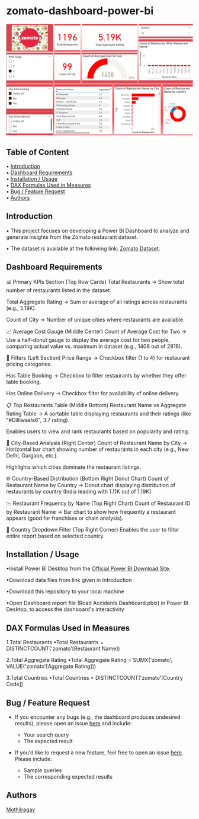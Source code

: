# zomato-dashboard-power-bi
![Zomato Dashboard Power BI](https://raw.githubusercontent.com/Mothilragav05/Mothilragav05-zomato-dashboard-power-bi/c2770fa65a0fc1e3f3b3d1204b1500b62188532b/Dashboard-image.png)

## Table of Content
• [Introduction](#introduction)  
• [Dashboard Requirements](#dashboard-requirements)  
• [Installation / Usage](#installation--usage)  
• [DAX Formulas Used in Measures](#dax-formulas-used-in-measures)  
• [Bug / Feature Request](#bug--feature-request)  
• [Authors](#authors)  

## Introduction
• This project focuses on developing a Power BI Dashboard to analyze and generate insights from the Zomato restaurant dataset.

• The dataset is available at the following link: [Zomato Dataset](https://www.kaggle.com/datasets/rajeshrampure/zomato-dataset).

## Dashboard Requirements
📊 Primary KPIs Section (Top Row Cards)
Total Restaurants → Show total number of restaurants listed in the dataset.

Total Aggregate Rating → Sum or average of all ratings across restaurants (e.g., 5.19K).

Count of City → Number of unique cities where restaurants are available.

📈 Average Cost Gauge (Middle Center)
Count of Average Cost for Two → Use a half-donut gauge to display the average cost for two people, comparing actual value vs. maximum in dataset (e.g., 1408 out of 2816).

📌 Filters (Left Section)
Price Range → Checkbox filter (1 to 4) for restaurant pricing categories.

Has Table Booking → Checkbox to filter restaurants by whether they offer table booking.

Has Online Delivery → Checkbox filter for availability of online delivery.

📋 Top Restaurants Table (Middle Bottom)
Restaurant Name vs Aggregate Rating Table → A sortable table displaying restaurants and their ratings (like "#Dilliwaala6", 3.7 rating).

Enables users to view and rank restaurants based on popularity and rating.

📍 City-Based Analysis (Right Center)
Count of Restaurant Name by City → Horizontal bar chart showing number of restaurants in each city (e.g., New Delhi, Gurgaon, etc.).

Highlights which cities dominate the restaurant listings.

🌐 Country-Based Distribution (Bottom Right Donut Chart)
Count of Restaurant Name by Country → Donut chart displaying distribution of restaurants by country (India leading with 1.11K out of 1.19K).

📉 Restaurant Frequency by Name (Top Right Chart)
Count of Restaurant ID by Restaurant Name → Bar chart to show how frequently a restaurant appears (good for franchises or chain analysis).

🔄 Country Dropdown Filter (Top Right Corner)
Enables the user to filter entire report based on selected country.

## Installation / Usage
•Install Power BI Desktop from the [Official Power BI Download Site](https://www.microsoft.com/en-us/download/details.aspx?id=58494).

•Download data files from link given in Introduction

•Download this repository to your local machine

•Open Dashboard report file (Road Accidents Dashboard.pbix) in Power BI Desktop, to access the dashboard's interactivity

## DAX Formulas Used in Measures
1.Total Restaurants
  •Total Restaurants = DISTINCTCOUNT('zomato'[Restaurant Name])

2.Total Aggregate Rating
  •Total Aggregate Rating = SUMX('zomato', VALUE('zomato'[Aggregate Rating]))
  
3.Total Countries 
  •Total Countries = DISTINCTCOUNT('zomato'[Country Code])

## Bug / Feature Request   
- If you encounter any bugs (e.g., the dashboard produces undesired results), please open an issue [here](https://github.com/Mothilragav05/Road-Accident-Dashboard-PowerBI/issues/new) and include:
  - Your search query
  - The expected result

- If you'd like to request a new feature, feel free to open an issue [here](https://github.com/Mothilragav05/Road-Accident-Dashboard-PowerBI/issues/new). Please include:
  - Sample queries
  - The corresponding expected results
## Authors
[Mothilragav](https://github.com/Mothilragav05)
